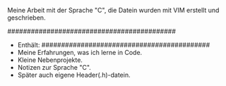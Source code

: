Meine Arbeit mit der Sprache "C", die Datein wurden mit VIM erstellt und 
geschrieben.

###########################################
- Enthält:
###########################################
- Meine Erfahrungen, was ich lerne in Code.
- Kleine Nebenprojekte.
- Notizen zur Sprache "C".
- Später auch eigene Header(.h)-datein.
